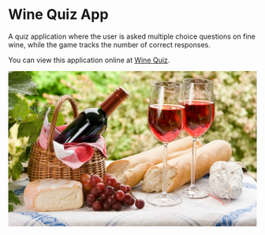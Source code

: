 <h1>Wine Quiz App</h1>

<p>A quiz application where the user is asked multiple choice questions on fine wine, while the game tracks the number of correct responses.</p>

<p>You can view this application online at <a href="http://kdrosado.github.io/QuizApp/">Wine Quiz</a>.</p>

<img src="images/food-and-fine-wine.jpg" alt="Wine in a garden">
